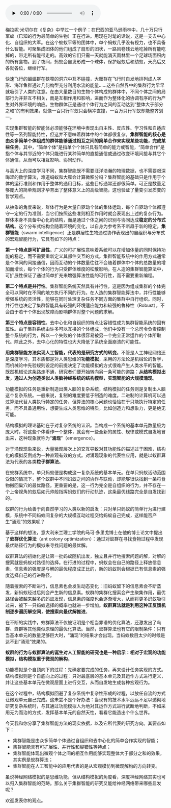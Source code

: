 <audio id="audio" title="34 深度学习之外的人工智能 | 乌合之众的逆袭：集群智能" controls="" preload="none"><source id="mp3" src="https://static001.geekbang.org/resource/audio/9a/39/9a105ab7740ba40e75833c5fcd809539.mp3"></audio>

梅拉妮·米切尔在《复杂》中举过一个例子：在巴西的亚马逊雨林中，几十万只行军蚁（已知的行为最简单的生物）正在行进。用现在时髦的话说，这是一支去中心化、自组织的大军。在这个蚁蚁平等的团体中，单个蚂蚁几乎没有视力，也不具备什么智能。可聚集成团体的他们组成了扇形的团状，一路风卷残云地吃掉所有能吃掉的，带走所有能带走的。高效的它们只需一天就能消灭雨林里一个足球场面积内的所有食物。到了夜间，蚂蚁会自发形成一个球体，保护起蚁后和幼蚁，天亮后又各就各位，继续行军。

快速飞行的蝙蝠群在狭窄的洞穴中互不碰撞，大雁群在飞行时自发地排列成人字形、海洋鱼群通过几何构型充分利用水流的能量......这些自然界中的集群行为早早就吸引了人类的注意。在由大量数目的生物个体构成的群体中，不同个体之间的局部行为并非互不相关，而是互相作用和影响，进而作为整体化的协调有序的行为产生对外界环境的响应。生物群体正是通过个体行为之间的互动达到“整体大于部分之和”的有利效果，就像一百只行军蚁只会横冲直撞，一百万只行军蚁却能整齐划一。

实现集群智能的智能体必须能够在环境中表现出自主性、反应性、学习性和自适应性等一系列智能特性，但这并不意味着群体中的个体都很复杂。**集群智能的核心是由众多简单个体组成的群体能够通过相互之间的简单合作来实现某些功能，完成某些任务**。其中，“简单个体”是指单个个体只具有简单的能力或智能，“简单合作”是指个体与其邻近的个体只能进行某种简单的直接通信或通过改变环境间接与其它个体通信，从而可以相互影响、协同动作。

与高大上的深度学习不同，集群智能既不需要汪洋浩瀚的物理数据，也不需要艰深晦涩的数学算法，难道蚂蚁和大雁会计算微积分吗？集群智能的基础只是作用于个体的运行准则和作用于整体的通用目标，这些目标通常还都很简单。可正是数量足够庞大的简单规则才孕育出了整体意义上的高级智能，这也验证了量变引发质变的哲学观点。

从抽象的角度来说，群体行为是大量自驱动个体的集体运动，每个自驱动个体都遵守一定的行为准则，当它们按照这些准则相互作用时就会表现出上述的复杂行为。群体本身不具备中心化的结构，而是通过个体之间的识别与协同达成**稳定的分布式结构**。这个分布式结构会随着环境的变化，以自身为参考系不断趋于新的稳定。**集群智能**（swarm intelligence）正是群居性生物通过协作表现出的自组织与分布式的宏观智能行为，它具有如下的特点：

**第一个特点是可扩展性**。广义的可扩展性意味着系统可以在增加体量的同时保持功能的稳定，而不需要重新定义其部件交互的方式。集群智能系统中的作用方式通常是个体间的间接通信，因而互动的个体数量往往不会随着群体中个体的总数量的增加而增长，每个个体的行为只受群体维度的松散影响。在人造的集群智能算法中，可扩展性保证了通过简单扩充来增强算法性能的可行性，而不需要重新编程。

**第二个特点是并行性**。集群智能系统天然具有并行性，这是因为组成集群的个体完全可以同时在不同的地方执行不同的行为。在人造的集群智能算法中，并行性能够增强系统的灵活性，能够在同时处理复杂任务不同方面的集群中自行组织。同时，并行性也决定了集群智能具有较强的环境适应能力和较强的鲁棒性（Robust），不会由于若干个体出现故障而影响群体对整个问题的求解。

**第三个特点是容错性**。去中心化和自组织的特点让容错性成为集群智能系统的固有属性。由于集群系统由许多可以互换的个体组成，他们中没有一个总司令负责控制整个系统的行为，所以一个失败的个体很容易被另一个完全正常运作的个体所取代。除此之外，去中心化的特性也大大降低了系统全面崩溃的可能性。

**用集群智能方法实现人工智能，代表的是研究方式的转变**。不管是人工神经网络还是深度学习，其本质都是对人类思维的**功能模拟**，采用的方法论是机械论的哲学，而机械论中先验规则设定的前提决定了功能模拟的方式很难产生人类水平的智能。既然机械论这条路走不通，研究者们便开始转向另一条可能的道路：**从结构模拟出发，通过人为创造类似人类脑神经系统的结构模型，实现智能的大规模涌现**。

功能模拟的任务是重新制造出类人脑的复杂系统，结构模拟的任务则是复制出人脑这个复杂系统。一般来说，复制的难度要低于制造的难度。二进制的计算机可以通过算法代替人类执行特定的任务，但算法的核心问题也恰恰在于只能执行特定的任务，而不具备通用性，想要生成人类思维的特质，比如创造力和想象力，更是绝无可能。

结构模拟的理论基础在于对复杂系统的认识。当构成一个系统的基本单元数量极为庞大时，将这些个体看作一个整体，就会有一些全新的属性、规律或模式自发地冒出来，这种现象就称为“**涌现**”（emergence）。

对于涌现现象来说，大量微观层次上的交互导致对其功能性的描述过于困难，结构化的模拟反倒成为一种直观有效的方式。对涌现现象的代表性应用，就是以蚁群算法为代表的各类**粒子群算法**。

在蚁群系统中，单只蚂蚁便是构成这一复杂系统的基本单元。在单只蚂蚁活动范围受限的情况下，整个蚁群中不同蚂蚁之间的协作与联动，却能够很快找到一条将食物搬回巢穴的最优路径。更重要的是，这一行为完全是自组织的行为，并不存在一个上帝视角的蚁后如元帅般指挥蚂蚁们的行动轨迹，这条最优线路完全是自发找到的。

蚁群的行为给善于向自然学习的人类以新的启发：只对单只蚂蚁的简单行为进行建模，系统中不同蚂蚁间复杂的大规模互动过程交给蚂蚁自己完成，这样能否产生“涌现”的效果呢？

基于这样的想法，意大利米兰理工学院的马可·多里戈博士在他的博士论文中提出了**蚁群优化算法**（ant colony optimization）：通过对蚁群在寻找食物过程中发现最优路径行为的模拟来寻找问题的最优解。

蚁群算法的初始化是让第一批蚂蚁随机出发，独立且并行地搜索问题的解，对解的搜索就是蚂蚁对路径的选择。在行进的过程中，蚂蚁会在自己的路径上释放信息素，信息素的强度是与解的最优程度成正比的，新的蚂蚁则会根据已有信息素的强度选择自己的行进路径。

随着搜索的不断进行，信息素也会发生动态变化：旧蚂蚁留下的信息素会不断蒸发，新蚂蚁经过后则会产生新的信息素。蚁群的集群化搜索会产生聚集作用，最优路径会被越来越多的蚂蚁发现，信息素的强度也会逐渐增大，从而将更多蚂蚁吸引过来，被下一只蚂蚁选择的概率也就进一步增加。**蚁群算法就是利用这种正反馈机制逐步遍历解空间，使搜索向最优解推进**。

在不断的实践中，蚁群算法不仅被证明是个相当靠谱的优化算法，还激发出了鸟群、蜂群等其他类似原理的最优化算法。当然，蚁群算法也有它的限制条件：只有当基本单元的数量足够巨大时，“涌现”的结果才会出现。当蚂蚁数目太少的时候是达不到“涌现”效果的。

**蚁群的行为与蚁群算法的诞生对人工智能的研究也是一种启示：相对于宏观的功能模拟，结构模拟重于微观的解构**。

功能模拟是个自顶向下的过程：先确定要完成的任务，再来设计任务实现的方式。结构模拟则是个自底向上的过程：只对最底层的基本单元及其运作方式进行定义，并让这些基本单元在微观层面上进行交互，从而自发地生成各种宏观行为。

在这个过程中，结构模拟回避了复杂系统中复杂性形成的过程，以放任自流的方式让微观单元自己完成。这未尝不是个好办法：当现有的技术水平远远不足以透彻地研究复杂系统时，与其通过功能模拟人为地对其运作方式进行武断地判断，不如采用无为而治的方式，发挥基本单元的自然天性，看看它能造出个什么世界。

今天我和你分享了集群智能方法的现实依据，以及它所代表的研究方向。其要点如下：

- 集群智能是由众多简单个体通过自组织和去中心化的简单合作实现的智能；
- 集群智能具有可扩展性、并行性和容错性等特点；
- 集群智能体现出微观个体之间的相互作用能够实现整体大于部分之和的效果，其实例是蚁群算法；
- 集群智能在人工智能中的应用代表的是从宏观模仿到微观解构的方向转变。

虽说神经网络模拟的是思维功能，但从结构模拟的角度看，深度神经网络其实也可以归入集群智能的范畴。那么关于集群智能的研究又能给神经网络带来哪些启发呢？

欢迎发表你的观点。

<img src="https://static001.geekbang.org/resource/image/e7/51/e7151984e06f3ee537179af1cb7a1d51.jpg" alt="">


